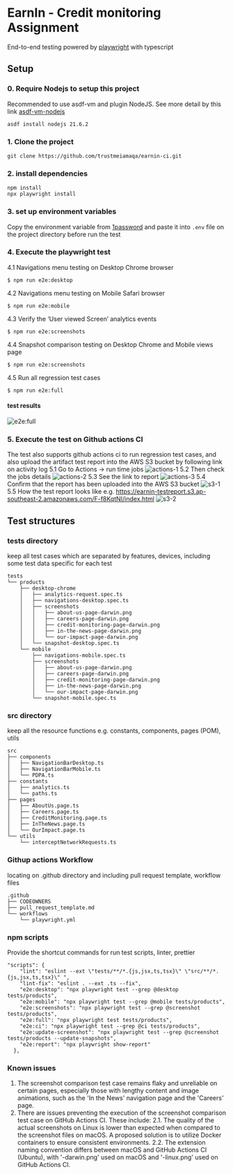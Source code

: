 # EarnIn - Credit monitoring Assignment

End-to-end testing powered by [playwright](https://github.com/microsoft/playwright) with typescript

## Setup

### 0. Require Nodejs to setup this project

Recommended to use asdf-vm and plugin NodeJS. See more detail by this link [asdf-vm-nodejs](https://asdf-vm.com/guide/getting-started.html#install-the-plugin)
```
asdf install nodejs 21.6.2
```

### 1. Clone the project

```
git clone https://github.com/trustmeiamaqa/earnin-ci.git
```

### 2. install dependencies

```
npm install
npx playwright install
```

### 3. set up environment variables

Copy the environment variable from [1password](https://share.1password.com/s#OZgtKZdek2TQu2SscxiINj51B-KXj-jXL52XhSBuKM4)
and paste it into `.env` file on the project directory before run the test

### 4. Execute the playwright test

4.1 Navigations menu testing on Desktop Chrome browser
```
$ npm run e2e:desktop
```
4.2 Navigations menu testing on Mobile Safari browser
```
$ npm run e2e:mobile
```
4.3 Verify the ‘User viewed Screen’ analytics events
```
$ npm run e2e:screenshots
```
4.4 Snapshot comparison testing on Desktop Chrome and Mobile views page 
```
$ npm run e2e:screenshots
```
4.5 Run all regression test cases
```
$ npm run e2e:full
```
#### test results
![e2e:full](docs/img/e2e-full.png)

### 5. Execute the test on Github actions CI
The test also supports github actions ci to run regression test cases, and also upload the artifact test report into the AWS S3 bucket by following link on activity log
5.1 Go to Actions -> run time jobs
![actions-1](docs/img/actions-1.png)
5.2 Then check the jobs details
![actions-2](docs/img/actions-2.png)
5.3 See the link to report
![actions-3](docs/img/actions-3.png)
5.4 Confirm that the report has been uploaded into the AWS S3 bucket
![s3-1](docs/img/s3-1.png)
5.5 How the test report looks like
e.g. https://earnin-testreport.s3.ap-southeast-2.amazonaws.com/F-f8KqtNI/index.html
![s3-2](docs/img/s3-2.png)


## Test structures

### tests directory

keep all test cases which are separated by features, devices, including some test data specific for each test

```
tests
└── products
    ├── desktop-chrome
    │   ├── analytics-request.spec.ts
    │   ├── navigations-desktop.spec.ts
    │   ├── screenshots
    │   │   ├── about-us-page-darwin.png
    │   │   ├── careers-page-darwin.png
    │   │   ├── credit-monitoring-page-darwin.png
    │   │   ├── in-the-news-page-darwin.png
    │   │   └── our-impact-page-darwin.png
    │   └── snapshot-desktop.spec.ts
    └── mobile
        ├── navigations-mobile.spec.ts
        ├── screenshots
        │   ├── about-us-page-darwin.png
        │   ├── careers-page-darwin.png
        │   ├── credit-monitoring-page-darwin.png
        │   ├── in-the-news-page-darwin.png
        │   └── our-impact-page-darwin.png
        └── snapshot-mobile.spec.ts
```

### src directory
keep all the resource functions e.g. constants, components, pages (POM), utils

```
src
├── components
│   ├── NavigationBarDesktop.ts
│   ├── NavigationBarMobile.ts
│   └── PDPA.ts
├── constants
│   ├── analytics.ts
│   └── paths.ts
├── pages
│   ├── AboutUs.page.ts
│   ├── Careers.page.ts
│   ├── CreditMonitoring.page.ts
│   ├── InTheNews.page.ts
│   └── OurImpact.page.ts
└── utils
    └── interceptNetworkRequests.ts
```

### Githup actions Workflow
locating on .github directory and including pull request template, workflow files
```
.github
├── CODEOWNERS
├── pull_request_template.md
└── workflows
    └── playwright.yml
```

### npm scripts
Provide the shortcut commands for run test scripts, linter, prettier
```
"scripts": {
    "lint": "eslint --ext \"tests/**/*.{js,jsx,ts,tsx}\" \"src/**/*.{js,jsx,ts,tsx}\" ",
    "lint-fix": "eslint . --ext .ts --fix",
    "e2e:desktop": "npx playwright test --grep @desktop tests/products",
    "e2e:mobile": "npx playwright test --grep @mobile tests/products",
    "e2e:screenshots": "npx playwright test --grep @screenshot tests/products",
    "e2e:full": "npx playwright test tests/products",
    "e2e:ci": "npx playwright test --grep @ci tests/products",
    "e2e:update-screenshot": "npx playwright test --grep @screenshot tests/products --update-snapshots",
    "e2e:report": "npx playwright show-report"
  },
```

### Known issues
1. The screenshot comparison test case remains flaky and unreliable on certain pages, especially those with lengthy content and image animations, such as the 'In the News' navigation page and the 'Careers' page.
2. There are issues preventing the execution of the screenshot comparison test case on GitHub Actions CI. These include:
2.1. The quality of the actual screenshots on Linux is lower than expected when compared to the screenshot files on macOS. A proposed solution is to utilize Docker containers to ensure consistent environments.
2.2. The extension naming convention differs between macOS and GitHub Actions CI (Ubuntu), with '-darwin.png' used on macOS and '-linux.png' used on GitHub Actions CI.